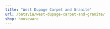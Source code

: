 ```yaml
---
title: "West Dupage Carpet and Granite"
url: /batavia/west-dupage-carpet-and-granite/
shop: houseware
---
```

